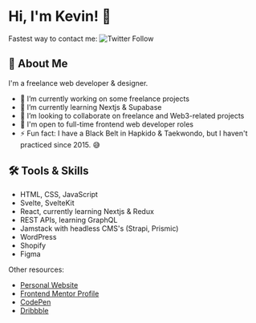 # Hi, I'm Kevin! 👋

Fastest way to contact me:
![Twitter Follow](https://img.shields.io/twitter/follow/kvncnls?style=social)
  
## 🚀 About Me
I'm a freelance web developer & designer.

- 🔭 I’m currently working on some freelance projects
- 🌱 I’m currently learning Nextjs & Supabase
- 👯 I’m looking to collaborate on freelance and Web3-related projects
- 💼 I'm open to full-time frontend web developer roles
- ⚡ Fun fact: I have a Black Belt in Hapkido & Taekwondo, but I haven't practiced since 2015. 😅


## 🛠 Tools & Skills

- HTML, CSS, JavaScript
- Svelte, SvelteKit
- React, currently learning Nextjs & Redux
- REST APIs, learning GraphQL
- Jamstack with headless CMS's (Strapi, Prismic)
- WordPress
- Shopify
- Figma


Other resources:
- [Personal Website](https://www.kevincanlas.com/)
- [Frontend Mentor Profile](https://www.frontendmentor.io/profile/kvncnls)
- [CodePen](https://codepen.io/kvncnls)
- [Dribbble](https://dribbble.com/KVNCNLS)
